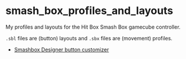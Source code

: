 # smash_box_profiles_and_layouts
My profiles and layouts for the Hit Box Smash Box gamecube controller.

`.sbl` files are (button) layouts and `.sbx` files are (movement) profiles.

- [Smashbox Designer button customizer](https://www.hitboxarcade.com/blogs/smash-box/smash-box-downloads)

